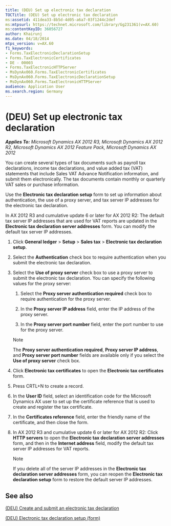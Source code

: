 ```yaml
---
title: (DEU) Set up electronic tax declaration
TOCTitle: (DEU) Set up electronic tax declaration
ms:assetid: 411dea33-8b5d-4d05-a6a7-03f1244c2def
ms:mtpsurl: https://technet.microsoft.com/library/Gg231361(v=AX.60)
ms:contentKeyID: 36056727
author: Khairunj
ms.date: 04/18/2014
mtps_version: v=AX.60
f1_keywords:
- Forms.TaxElectronicDeclarationSetup
- Forms.TaxElectronicCertificates
- DE - 00003
- Forms.TaxElectronicHTTPServer
- MsDynAx060.Forms.TaxElectronicCertificates
- MsDynAx060.Forms.TaxElectronicDeclarationSetup
- MsDynAx060.Forms.TaxElectronicHTTPServer
audience: Application User
ms.search.region: Germany
---
```


# (DEU) Set up electronic tax declaration 


_**Applies To:** Microsoft Dynamics AX 2012 R3, Microsoft Dynamics AX 2012 R2, Microsoft Dynamics AX 2012 Feature Pack, Microsoft Dynamics AX 2012_

You can create several types of tax documents such as payroll tax declarations, income tax declarations, and value added tax (VAT) statements that include Sales VAT Advance Notification information, and submit them electronically. The tax documents contain monthly or quarterly VAT sales or purchase information.

Use the **Electronic tax declaration setup** form to set up information about authentication, the use of a proxy server, and tax server IP addresses for the electronic tax declaration.

In AX 2012 R3 and cumulative update 6 or later for AX 2012 R2: The default tax server IP addresses that are used for VAT reports are updated in the **Electronic tax declaration server addresses** form. You can modify the default tax server IP addresses.

1.  Click **General ledger** \> **Setup** \> **Sales tax** \> **Electronic tax declaration setup**.

2.  Select the **Authentication** check box to require authentication when you submit the electronic tax declaration.

3.  Select the **Use of proxy server** check box to use a proxy server to submit the electronic tax declaration. You can specify the following values for the proxy server:
    
    1.  Select the **Proxy server authentication required** check box to require authentication for the proxy server.
    
    2.  In the **Proxy server IP address** field, enter the IP address of the proxy server.
    
    3.  In the **Proxy server port number** field, enter the port number to use for the proxy server.
    

    > [!NOTE]
    > <P>The <STRONG>Proxy server authentication required</STRONG>, <STRONG>Proxy server IP address</STRONG>, and <STRONG>Proxy server port number</STRONG> fields are available only if you select the <STRONG>Use of proxy server</STRONG> check box.</P>



4.  Click **Electronic tax certificates** to open the **Electronic tax certificates** form.

5.  Press CRTL+N to create a record.

6.  In the **User ID** field, select an identification code for the Microsoft Dynamics AX user to set up the certificate reference that is used to create and register the tax certificate.

7.  In the **Certificates reference** field, enter the friendly name of the certificate, and then close the form.

8.  In AX 2012 R3 and cumulative update 6 or later for AX 2012 R2: Click **HTTP servers** to open the **Electronic tax declaration server addresses** form, and then in the **Internet address** field, modify the default tax server IP addresses for VAT reports.
    

    > [!NOTE]
    > <P>If you delete all of the server IP addresses in the <STRONG>Electronic tax declaration server addresses</STRONG> form, you can reopen the <STRONG>Electronic tax declaration setup</STRONG> form to restore the default server IP addresses.</P>



## See also

[(DEU) Create and submit an electronic tax declaration](deu-create-and-submit-an-electronic-tax-declaration.md)

[(DEU) Electronic tax declaration setup (form)](https://technet.microsoft.com/library/aa598009\(v=ax.60\))

  


